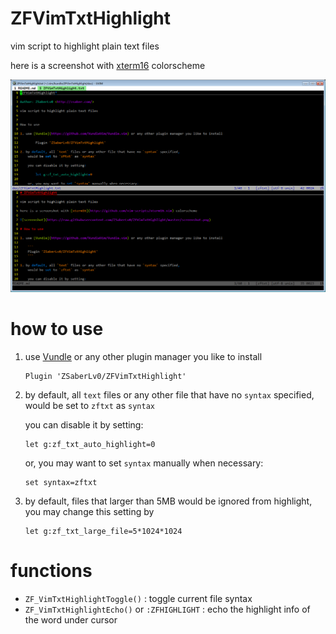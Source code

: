 # ZFVimTxtHighlight

vim script to highlight plain text files

here is a screenshot with [xterm16](https://github.com/vim-scripts/xterm16.vim) colorscheme

![screenshot](https://raw.githubusercontent.com/ZSaberLv0/ZFVimTxtHighlight/master/screenshot.png)

# how to use

1. use [Vundle](https://github.com/VundleVim/Vundle.vim) or any other plugin manager you like to install

    ```
    Plugin 'ZSaberLv0/ZFVimTxtHighlight'
    ```

1. by default, all `text` files or any other file that have no `syntax` specified,
    would be set to `zftxt` as `syntax`

    you can disable it by setting:

    ```
    let g:zf_txt_auto_highlight=0
    ```

    or, you may want to set `syntax` manually when necessary:

    ```
    set syntax=zftxt
    ```

1. by default, files that larger than 5MB would be ignored from highlight,
    you may change this setting by

    ```
    let g:zf_txt_large_file=5*1024*1024
    ```

# functions

* `ZF_VimTxtHighlightToggle()` : toggle current file syntax
* `ZF_VimTxtHighlightEcho()` or `:ZFHIGHLIGHT` : echo the highlight info of the word under cursor

